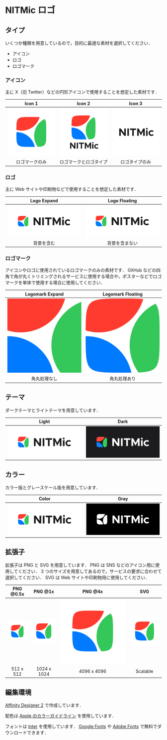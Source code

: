 # NITMic ロゴ

## タイプ

いくつか種類を用意しているので，目的に最適な素材を選択してください．

- アイコン
- ロゴ
- ロゴマーク

### アイコン

主に X（旧 Twitter）などの円形アイコンで使用することを想定した素材です．

| Icon 1 | Icon 2 | Icon 3 |
| :---: | :---: | :---: |
| ![icon1](build/png_@1x/nitmic-icon1_light-color.png) | ![icon2](build/png_@1x/nitmic-icon2-light-color.png) | ![icon3](build/png_@1x/nitmic-icon3_light-color.png) |
| ロゴマークのみ | ロゴマークとロゴタイプ | ロゴタイプのみ |

### ロゴ

主に Web サイトや印刷物などで使用することを想定した素材です．

| Logo Expand | Logo Floating |
| :---: | :---: |
| ![logo-expand](build/png_@1x/nitmic-logo-expand_light-color.png) | ![logo-floating](build/png_@1x/nitmic-logo-floating_light-color.png) |
| 背景を含む | 背景を含まない |

### ロゴマーク

アイコンやロゴに使用されているロゴマークのみの素材です．
GitHub などの四角で角が丸くトリミングされるサービスに使用する場合や，ポスターなどでロゴマークを単体で使用する場合に使用してください．

| Logomark Expand | Logomark Floating |
| :---: | :---: |
| ![logomark-expand](build/png_@1x/nitmic-logomark-expand_light-color.png) | ![logomark-floating](build/png_@1x/nitmic-logomark-floating_light-color.png) |
| 角丸処理なし | 角丸処理あり |

## テーマ

ダークテーマとライトテーマを用意しています．

| Light | Dark |
| :---: | :---: |
| ![light](build/png_@1x/nitmic-logo-expand_light-color.png) | ![dark](build/png_@1x/nitmic-logo-expand_dark-color.png) |

## カラー

カラー版とグレースケール版を用意しています．

| Color | Gray |
| :---: | :---: |
| ![color](build/png_@1x/nitmic-logo-expand_light-color.png) | ![gray](build/png_@1x/nitmic-logo-expand_light-gray.png) |

## 拡張子

拡張子は PNG と SVG を用意しています．
PNG は SNS などのアイコン用に使用してください．
3 つのサイズを用意してあるので，サービスの要求に合わせて選択してください．
SVG は Web サイトや印刷物用に使用してください．

| PNG @0.5x | PNG @1x | PNG @4x | SVG |
| :---: | :---: | :---: | :---: |
| <img src="build/png_@0.5x/nitmic-icon1_light-color@0.5x.png" width="512"> | <img src="build/png_@1x/nitmic-icon1_light-color.png" width="1024"> |  <img src="build/png_@4x/nitmic-icon1_light-color@4x.png" width="4096"> | <img src="build/svg/nitmic-icon1_light-color.svg" width="1024"> |
| 512 x 512 | 1024 x 1024 | 4096 x 4096 | Scalable |

## 編集環境

[Affinity Designer 2](https://affinity.serif.com/ja-jp/designer/) で作成しています．

配色は [Apple のカラーガイドライン](https://developer.apple.com/design/human-interface-guidelines/color) を使用しています．

フォントは [Inter](https://rsms.me/inter/) を使用しています．
[Google Fonts](https://fonts.google.com/specimen/Inter) や [Adobe Fonts](https://fonts.adobe.com/fonts/inter-variable) で無料でダウンロードできます．
